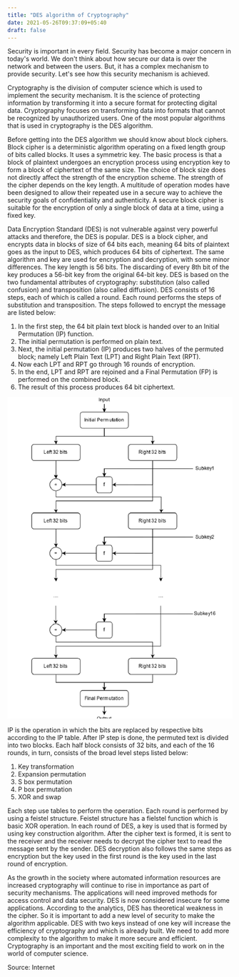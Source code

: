 ```yaml
---
title: "DES algorithm of Cryptography"
date: 2021-05-26T09:37:09+05:40
draft: false
---
```


Security is important in every field. Security has become a major concern in today's world. We don't think about how secure our data is over the network and between the users. But, it has a complex mechanism to provide security. Let's see how this security mechanism is achieved. 

Cryptography is the division of computer science which is used to implement the security mechanism. It is the science of protecting information by transforming it into a secure format for protecting digital data. Cryptography focuses on transforming data into formats that cannot be recognized by unauthorized users. One of the most popular algorithms that is used in cryptography is the DES algorithm.

Before getting into the DES algorithm we should know about block ciphers. Block cipher is a deterministic algorithm operating on a fixed length group of bits called blocks. It uses a symmetric key. The basic process is that a block of plaintext undergoes an encryption process using encryption key to form a block of ciphertext of the same size. The choice of block size does not directly affect the strength of the encryption scheme. The strength of the cipher depends on the key length. A multitude of operation modes have been designed to allow their repeated use in a secure way to achieve the security goals of confidentiality and authenticity. A secure block cipher is suitable for the encryption of only a single block of data at a time, using a fixed key.

Data Encryption Standard (DES) is not vulnerable against very powerful attacks and therefore, the DES is popular. DES is a block cipher, and encrypts data in blocks of size of 64 bits each, meaning 64 bits of plaintext goes as the input to DES, which produces 64 bits of ciphertext. The same algorithm and key are used for encryption and decryption, with some minor differences. The key length is 56 bits.  The discarding of every 8th bit of the key produces a 56-bit key from the original 64-bit key.
DES is based on the two fundamental attributes of cryptography: substitution (also called confusion) and transposition (also called diffusion). DES consists of 16 steps, each of which is called a round. Each round performs the steps of substitution and transposition. The steps followed to encrypt the message are listed below:
1. In the first step, the 64 bit plain text block is handed over to an Initial Permutation (IP) function.
2. The initial permutation is performed on plain text.
3. Next, the initial permutation (IP) produces two halves of the permuted block; namely Left Plain Text (LPT) and Right Plain Text (RPT).
4. Now each LPT and RPT go through 16 rounds of encryption.
5. In the end, LPT and RPT are rejoined and a Final Permutation (FP) is performed on the combined block.
6. The result of this process produces 64 bit ciphertext.

![](image/third.png)

IP is the operation in which the bits are replaced by respective bits according to the IP table.  After IP step is done, the permuted text is divided into two blocks. Each half block consists of 32 bits, and each of the 16 rounds, in turn, consists of the broad level steps listed below:
1. Key transformation
2. Expansion permutation
3. S box permutation
4. P box permutation
5. XOR and swap

Each step use tables to perform the operation. Each round is performed by using a feistel structure. Feistel structure has a fielstel function which is basic XOR operation. In each round of DES, a key is used that is formed by using key construction algorithm. After the cipher text is formed, it is sent to the receiver and the receiver  needs to decrypt the cipher text to read the message sent by the sender. DES decryption also follows the same steps as encryption but the key used in the first round is the key used in the last round of encryption. 

As the growth in the society where automated information resources are increased cryptography will continue to rise in importance as part of security mechanisms. The applications will need improved methods for access control and data security. DES is now considered insecure for some applications. According to the analytics, DES has theoretical weakness in the cipher. So it is important to add a new level of security to make the algorithm applicable. DES with two keys instead of one key will increase the efficiency of cryptography and which is already built. We need to add more complexity to the algorithm to make it more secure and efficient. Cryptography is an important and the most exciting field to work on in the world of computer science.   
 
 
Source: Internet

